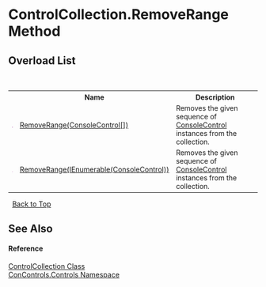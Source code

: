 # ControlCollection.RemoveRange Method 
 


## Overload List
&nbsp;<table><tr><th></th><th>Name</th><th>Description</th></tr><tr><td>![Public method](media/pubmethod.gif "Public method")</td><td><a href="97067f8a-1f42-9adf-4b55-4b5e1ef20241">RemoveRange(ConsoleControl[])</a></td><td>
Removes the given sequence of <a href="eae0acea-bdd1-dc08-7fda-dcd25c5f2082">ConsoleControl</a> instances from the collection.</td></tr><tr><td>![Public method](media/pubmethod.gif "Public method")</td><td><a href="5f8e0b37-45f8-1d6b-b982-edecb3467a0b">RemoveRange(IEnumerable(ConsoleControl))</a></td><td>
Removes the given sequence of <a href="eae0acea-bdd1-dc08-7fda-dcd25c5f2082">ConsoleControl</a> instances from the collection.</td></tr></table>&nbsp;
<a href="#controlcollection.removerange-method">Back to Top</a>

## See Also


#### Reference
<a href="72e613b7-790f-5a58-b25d-f7e6b12dcdce">ControlCollection Class</a><br /><a href="8161a036-2926-0ace-99d3-20346d250e3b">ConControls.Controls Namespace</a><br />